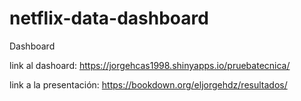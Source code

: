 # netflix-data-dashboard
Dashboard


link al dashoard: https://jorgehcas1998.shinyapps.io/pruebatecnica/

link a la presentación: https://bookdown.org/eljorgehdz/resultados/
